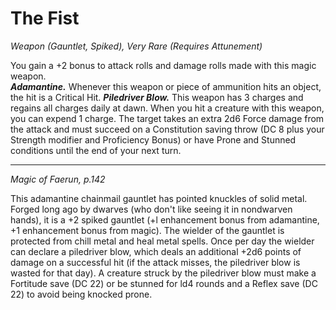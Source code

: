 # The Fist
*Weapon (Gauntlet, Spiked), Very Rare (Requires Attunement)*

You gain a +2 bonus to attack rolls and damage rolls made with this magic weapon.  
***Adamantine.*** Whenever this weapon or piece of ammunition hits an object, the hit is a Critical Hit.
***Piledriver Blow.*** This weapon has 3 charges and regains all charges daily at dawn. When you hit a creature with this weapon, you can expend 1 charge. The target takes an extra 2d6 Force damage from the attack and must succeed on a Constitution saving throw (DC 8 plus your Strength modifier and Proficiency Bonus) or have Prone and Stunned conditions until the end of your next turn.  




---
*Magic of Faerun, p.142*

This adamantine chainmail gauntlet has pointed knuckles of solid metal. Forged long ago by dwarves (who don't like seeing it in nondwarven hands), it is a +2 spiked gauntlet (+l enhancement bonus from adamantine, +1 enhancement bonus from magic). The wielder of the gauntlet is protected from chill metal and heal metal spells. Once per day the wielder can declare a piledriver blow, which deals an additional +2d6 points of damage on a successful hit (if the attack misses, the piledriver blow is wasted for that day). A creature struck by the piledriver blow must make a Fortitude save (DC 22) or be stunned for ld4 rounds and a Reflex save (DC 22) to avoid being knocked prone.